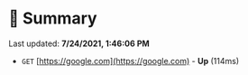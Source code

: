 # 📖 Summary
Last updated: **7/24/2021, 1:46:06 PM**

- `GET` [https://google.com](https://google.com) - **Up** (114ms)
